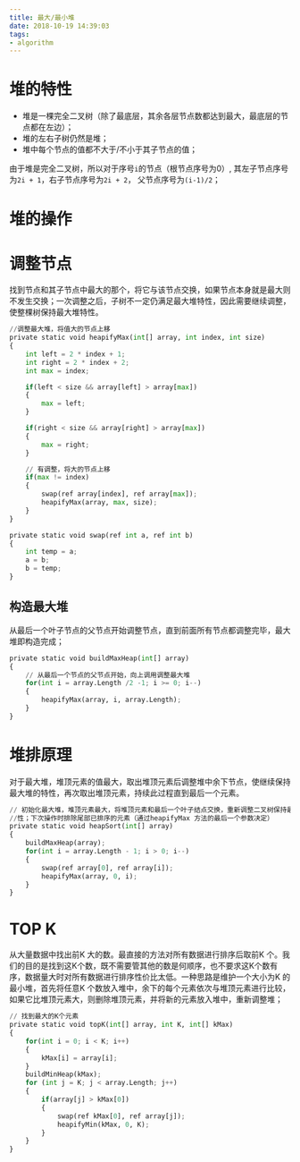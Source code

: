```yaml
---
title: 最大/最小堆
date: 2018-10-19 14:39:03
tags:
- algorithm
---
```


# 堆的特性
- 堆是一棵完全二叉树（除了最底层，其余各层节点数都达到最大，最底层的节点都在左边）；
- 堆的左右子树仍然是堆；
- 堆中每个节点的值都不大于/不小于其子节点的值；

由于堆是完全二叉树，所以对于序号`i`的节点（根节点序号为0）, 其左子节点序号为`2i + 1`，右子节点序号为`2i + 2`， 父节点序号为`(i-1)/2`；

# 堆的操作
# 调整节点
找到节点和其子节点中最大的那个，将它与该节点交换，如果节点本身就是最大则不发生交换；一次调整之后，子树不一定仍满足最大堆特性，因此需要继续调整，使整棵树保持最大堆特性。
```python
//调整最大堆，将值大的节点上移
private static void heapifyMax(int[] array, int index, int size)
{
    int left = 2 * index + 1;
    int right = 2 * index + 2;
    int max = index;

    if(left < size && array[left] > array[max])
    {
        max = left;
    }

    if(right < size && array[right] > array[max])
    {
        max = right;
    }

    // 有调整，将大的节点上移
    if(max != index)
    {
        swap(ref array[index], ref array[max]);
        heapifyMax(array, max, size);
    }
}

private static void swap(ref int a, ref int b)
{
    int temp = a;
    a = b;
    b = temp;
}
```
## 构造最大堆
从最后一个叶子节点的父节点开始调整节点，直到前面所有节点都调整完毕，最大堆即构造完成；
```python
private static void buildMaxHeap(int[] array)
{
    // 从最后一个节点的父节点开始，向上调用调整最大堆
    for(int i = array.Length /2 -1; i >= 0; i--)
    {
        heapifyMax(array, i, array.Length);
    }
}
```

# 堆排原理
对于最大堆，堆顶元素的值最大，取出堆顶元素后调整堆中余下节点，使继续保持最大堆的特性，再次取出堆顶元素，持续此过程直到最后一个元素。
```python
// 初始化最大堆，堆顶元素最大，将堆顶元素和最后一个叶子结点交换，重新调整二叉树保持最大堆特
//性；下次操作时排除尾部已排序的元素（通过heapifyMax 方法的最后一个参数决定）
private static void heapSort(int[] array)
{
    buildMaxHeap(array);
    for(int i = array.Length - 1; i > 0; i--)
    {
        swap(ref array[0], ref array[i]);
        heapifyMax(array, 0, i);
    }
}

```

# TOP K
从大量数据中找出前K 大的数。最直接的方法对所有数据进行排序后取前K 个。我们的目的是找到这K个数，既不需要管其他的数是何顺序，也不要求这K个数有序，数据量大时对所有数据进行排序性价比太低。一种思路是维护一个大小为K 的最小堆，首先将任意K 个数放入堆中，余下的每个元素依次与堆顶元素进行比较，如果它比堆顶元素大，则删除堆顶元素，并将新的元素放入堆中，重新调整堆；
```python
// 找到最大的K个元素
private static void topK(int[] array, int K, int[] kMax)
{
    for(int i = 0; i < K; i++)
    {
        kMax[i] = array[i];
    }
    buildMinHeap(kMax);
    for (int j = K; j < array.Length; j++)
    {
        if(array[j] > kMax[0])
        {
            swap(ref kMax[0], ref array[j]);
            heapifyMin(kMax, 0, K);
        }
    }
}
```